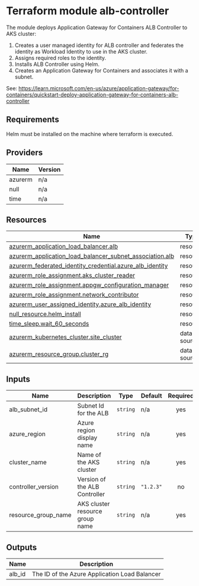 <!-- BEGIN_TF_DOCS -->
# Terraform module alb-controller

The module deploys Application Gateway for Containers ALB Controller to AKS cluster:

1. Creates a user managed identity for ALB controller and federates the identity as Workload Identity to use in the AKS cluster.
2. Assigns required roles to the identity.
2. Installs ALB Controller using Helm.
3. Creates an Application Gateway for Containers and associates it with a subnet.

See: https://learn.microsoft.com/en-us/azure/application-gateway/for-containers/quickstart-deploy-application-gateway-for-containers-alb-controller

## Requirements

Helm must be installed on the machine where terraform is executed.

## Providers

| Name | Version |
|------|---------|
| azurerm | n/a |
| null | n/a |
| time | n/a |

## Resources

| Name | Type |
|------|------|
| [azurerm_application_load_balancer.alb](https://registry.terraform.io/providers/hashicorp/azurerm/latest/docs/resources/application_load_balancer) | resource |
| [azurerm_application_load_balancer_subnet_association.alb](https://registry.terraform.io/providers/hashicorp/azurerm/latest/docs/resources/application_load_balancer_subnet_association) | resource |
| [azurerm_federated_identity_credential.azure_alb_identity](https://registry.terraform.io/providers/hashicorp/azurerm/latest/docs/resources/federated_identity_credential) | resource |
| [azurerm_role_assignment.aks_cluster_reader](https://registry.terraform.io/providers/hashicorp/azurerm/latest/docs/resources/role_assignment) | resource |
| [azurerm_role_assignment.appgw_configuration_manager](https://registry.terraform.io/providers/hashicorp/azurerm/latest/docs/resources/role_assignment) | resource |
| [azurerm_role_assignment.network_contributor](https://registry.terraform.io/providers/hashicorp/azurerm/latest/docs/resources/role_assignment) | resource |
| [azurerm_user_assigned_identity.azure_alb_identity](https://registry.terraform.io/providers/hashicorp/azurerm/latest/docs/resources/user_assigned_identity) | resource |
| [null_resource.helm_install](https://registry.terraform.io/providers/hashicorp/null/latest/docs/resources/resource) | resource |
| [time_sleep.wait_60_seconds](https://registry.terraform.io/providers/hashicorp/time/latest/docs/resources/sleep) | resource |
| [azurerm_kubernetes_cluster.site_cluster](https://registry.terraform.io/providers/hashicorp/azurerm/latest/docs/data-sources/kubernetes_cluster) | data source |
| [azurerm_resource_group.cluster_rg](https://registry.terraform.io/providers/hashicorp/azurerm/latest/docs/data-sources/resource_group) | data source |

## Inputs

| Name | Description | Type | Default | Required |
|------|-------------|------|---------|:--------:|
| alb_subnet_id | Subnet Id for the ALB | `string` | n/a | yes |
| azure_region | Azure region display name | `string` | n/a | yes |
| cluster_name | Name of the AKS cluster | `string` | n/a | yes |
| controller_version | Version of the ALB Controller | `string` | `"1.2.3"` | no |
| resource_group_name | AKS cluster resource group name | `string` | n/a | yes |

## Outputs

| Name | Description |
|------|-------------|
| alb_id | The ID of the Azure Application Load Balancer |
<!-- END_TF_DOCS -->